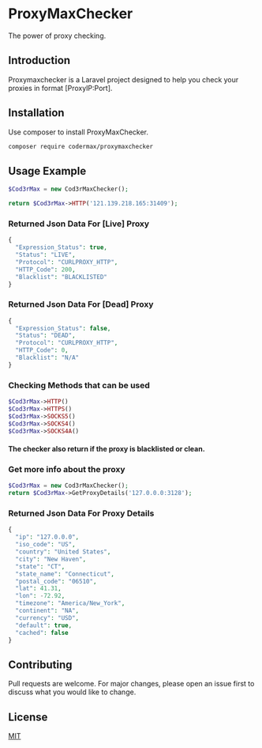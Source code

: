 # ProxyMaxChecker

The power of proxy checking.

## Introduction

Proxymaxchecker is a Laravel project designed to help you check your proxies in format [ProxyIP:Port].

## Installation

Use composer to install ProxyMaxChecker.

```bash
composer require codermax/proxymaxchecker
```

## Usage Example

```php
$Cod3rMax = new Cod3rMaxChecker();

return $Cod3rMax->HTTP('121.139.218.165:31409');
```

### Returned Json Data For [Live] Proxy

```php
{
  "Expression_Status": true,
  "Status": "LIVE",
  "Protocol": "CURLPROXY_HTTP",
  "HTTP_Code": 200,
  "Blacklist": "BLACKLISTED"
}
```


### Returned Json Data For [Dead] Proxy

```php
{
  "Expression_Status": false,
  "Status": "DEAD",
  "Protocol": "CURLPROXY_HTTP",
  "HTTP_Code": 0,
  "Blacklist": "N/A"
}
```

### Checking Methods that can be used

```php
$Cod3rMax->HTTP()
$Cod3rMax->HTTPS()
$Cod3rMax->SOCKS5()
$Cod3rMax->SOCKS4()
$Cod3rMax->SOCKS4A()
```

#### The checker also return if the proxy is blacklisted or clean.

### Get more info about the proxy

```php
$Cod3rMax = new Cod3rMaxChecker();
return $Cod3rMax->GetProxyDetails('127.0.0.0:3128');
```
### Returned Json Data For Proxy Details

```php
{
  "ip": "127.0.0.0",
  "iso_code": "US",
  "country": "United States",
  "city": "New Haven",
  "state": "CT",
  "state_name": "Connecticut",
  "postal_code": "06510",
  "lat": 41.31,
  "lon": -72.92,
  "timezone": "America/New_York",
  "continent": "NA",
  "currency": "USD",
  "default": true,
  "cached": false
}
```

## Contributing
Pull requests are welcome. For major changes, please open an issue first to discuss what you would like to change.

## License
[MIT](https://choosealicense.com/licenses/mit/)
